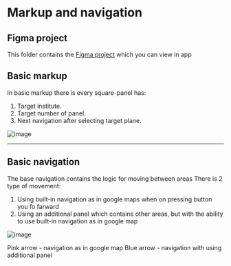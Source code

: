 # Markup and navigation

## Figma project
This folder contains the [Figma project](https://www.figma.com/file/xmwmtu8oV4sWUsyeIA5HGI/RubikCubeNavigation) which you can view in app

## Basic markup
In basic markup there is every square-panel has:
1. Target institute.
2. Target number of panel.
3. Next navigation after selecting target plane.


![image](https://user-images.githubusercontent.com/62260078/185654730-2e08b58b-a133-4cd4-8303-cdd333089a7b.png)

___

## Basic navigation
The base navigation contains the logic for moving between areas
There is 2 type of movement:
1. Using built-in navigation as in google maps when on pressing button you fo farward
2. Using an additional panel which contains other areas, but with the ability to use built-in navigation as in google map

![image](https://user-images.githubusercontent.com/62260078/185661753-4e2a4df0-d766-496e-b493-2c15eda55aa6.png)

Pink arrow - navigation as in google map
Blue arrow - navigation with using additional panel
